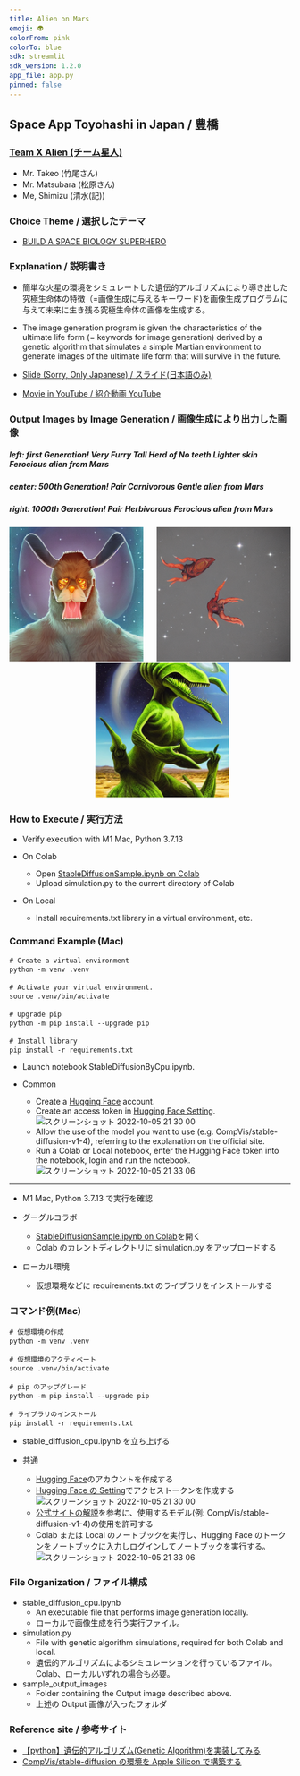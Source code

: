 ```yaml
---
title: Alien on Mars
emoji: 👽
colorFrom: pink
colorTo: blue
sdk: streamlit
sdk_version: 1.2.0
app_file: app.py
pinned: false
---
```


## Space App Toyohashi in Japan / 豊橋

### [Team X Alien (チーム星人)](https://2022.spaceappschallenge.org/challenges/2022-challenges/space-biology-superhero/teams/team-x-alien/project)

- Mr. Takeo (竹尾さん)
- Mr. Matsubara (松原さん)
- Me, Shimizu (清水(記))

### Choice Theme / 選択したテーマ

- [BUILD A SPACE BIOLOGY SUPERHERO](https://2022.spaceappschallenge.org/challenges/2022-challenges/space-biology-superhero/details)

### Explanation / 説明書き

- 簡単な火星の環境をシミュレートした遺伝的アルゴリズムにより導き出した究極生命体の特徴（=画像生成に与えるキーワード)を画像生成プログラムに与えて未来に生き残る究極生命体の画像を生成する。
- The image generation program is given the characteristics of the ultimate life form (= keywords for image generation) derived by a genetic algorithm that simulates a simple Martian environment to generate images of the ultimate life form that will survive in the future.

- [Slide (Sorry, Only Japanese) / スライド(日本語のみ)](https://docs.google.com/presentation/d/1Umq53JqME-GUJN6TgCDA7Fu1CcQhMJTG/edit#slide=id.g15d379b926a_3_0)

- [Movie in YouTube / 紹介動画 YouTube](https://www.youtube.com/watch?v=CmSESCkDMz4)

### Output Images by Image Generation / 画像生成により出力した画像

##### left: first Generation! Very Furry Tall Herd of No teeth Lighter skin Ferocious alien from Mars

##### center: 500th Generation! Pair Carnivorous Gentle alien from Mars

##### right: 1000th Generation! Pair Herbivorous Ferocious alien from Mars

<div align="center">
<img src="./sample_output_images/first_generation.png" alt="エビフライトライアングル" title="サンプル"  style="width:240px;">&nbsp;&nbsp;&nbsp;&nbsp;&nbsp;
<img src="./sample_output_images/500th_generation.png" alt="エビフライトライアングル" title="サンプル"  style="width:240px;"/>&nbsp;&nbsp;&nbsp;&nbsp;&nbsp;&nbsp;&nbsp;&nbsp;&nbsp;&nbsp;
<img src="./sample_output_images/1000th_generation.png" alt="エビフライトライアングル" title="サンプル"  style="width:240px;"/>
</div>

### How to Execute / 実行方法

- Verify execution with M1 Mac, Python 3.7.13

- On Colab

  - Open [StableDiffusionSample.ipynb on Colab](https://colab.research.google.com/drive/1Uaqmq3ibMmEwepnn4OWHf2TVboUVa14O?usp=sharing)
  - Upload simulation.py to the current directory of Colab

- On Local
  - Install requirements.txt library in a virtual environment, etc.

### Command Example (Mac)

```
# Create a virtual environment
python -m venv .venv

# Activate your virtual environment.
source .venv/bin/activate

# Upgrade pip
python -m pip install --upgrade pip

# Install library
pip install -r requirements.txt
```

- Launch notebook StableDiffusionByCpu.ipynb.

- Common
  - Create a [Hugging Face](https://huggingface.co/) account.
  - Create an access token in [Hugging Face Setting](https://huggingface.co/settings/tokens).
    ![スクリーンショット 2022-10-05 21 30 00](https://user-images.githubusercontent.com/45703844/194060690-574e4ee2-be14-48f9-aa76-887ef32e737c.png)
  - Allow the use of the model you want to use (e.g. CompVis/stable-diffusion-v1-4), referring to the explanation on the official site.
  - Run a Colab or Local notebook, enter the Hugging Face token into the notebook, login and run the notebook.
    ![スクリーンショット 2022-10-05 21 33 06](https://user-images.githubusercontent.com/45703844/194061128-92b76dc0-cf2a-48c7-8930-8b3b3ab60405.png)

---

- M1 Mac, Python 3.7.13 で実行を確認

- グーグルコラボ

  - [StableDiffusionSample.ipynb on Colab](https://colab.research.google.com/drive/1Uaqmq3ibMmEwepnn4OWHf2TVboUVa14O?usp=sharing)を開く
  - Colab のカレントディレクトリに simulation.py をアップロードする

- ローカル環境
  - 仮想環境などに requirements.txt のライブラリをインストールする

### コマンド例(Mac)

```
# 仮想環境の作成
python -m venv .venv

# 仮想環境のアクティベート
source .venv/bin/activate

# pip のアップグレード
python -m pip install --upgrade pip

# ライブラリのインストール
pip install -r requirements.txt
```

- stable_diffusion_cpu.ipynb を立ち上げる

- 共通
  - [Hugging Face](https://huggingface.co/)のアカウントを作成する
  - [Hugging Face の Setting](https://huggingface.co/settings/tokens)でアクセストークンを作成する
    ![スクリーンショット 2022-10-05 21 30 00](https://user-images.githubusercontent.com/45703844/194060690-574e4ee2-be14-48f9-aa76-887ef32e737c.png)
  - [公式サイトの解説](https://huggingface.co/docs/hub/security-tokens)を参考に、使用するモデル(例: CompVis/stable-diffusion-v1-4)の使用を許可する
  - Colab または Local のノートブックを実行し、Hugging Face のトークンをノートブックに入力しログインしてノートブックを実行する。
    ![スクリーンショット 2022-10-05 21 33 06](https://user-images.githubusercontent.com/45703844/194061128-92b76dc0-cf2a-48c7-8930-8b3b3ab60405.png)

### File Organization / ファイル構成

- stable_diffusion_cpu.ipynb
  - An executable file that performs image generation locally.
  - ローカルで画像生成を行う実行ファイル。
- simulation.py
  - File with genetic algorithm simulations, required for both Colab and local.
  - 遺伝的アルゴリズムによるシミュレーションを行っているファイル。Colab、ローカルいずれの場合も必要。
- sample_output_images
  - Folder containing the Output image described above.
  - 上述の Output 画像が入ったフォルダ

### Reference site / 参考サイト

- [【python】遺伝的アルゴリズム(Genetic Algorithm)を実装してみる](https://mori-memo.hateblo.jp/entry/2022/06/16/232644)
- [CompVis/stable-diffusion の環境を Apple Silicon で構築する](https://zenn.dev/laiso/articles/7af434269ffa1b)
